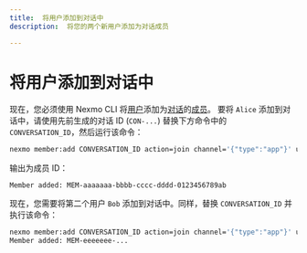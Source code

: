 ```yaml
---
title:  将用户添加到对话中
description:  将您的两个新用户添加为对话成员

---
```


将用户添加到对话中
=========

现在，您必须使用 Nexmo CLI 将[用户](/conversation/concepts/user)添加为[对话](/conversation/concepts/conversation)的[成员](/conversation/concepts/member)。
要将 `Alice` 添加到对话中，请使用先前生成的对话 ID (`CON-...`) 替换下方命令中的 `CONVERSATION_ID`，然后运行该命令：

```sh
nexmo member:add CONVERSATION_ID action=join channel='{"type":"app"}' user_name=Alice
```

输出为成员 ID：

    Member added: MEM-aaaaaaa-bbbb-cccc-dddd-0123456789ab

现在，您需要将第二个用户 `Bob` 添加到对话中。同样，替换 `CONVERSATION_ID` 并执行该命令：

```sh
nexmo member:add CONVERSATION_ID action=join channel='{"type":"app"}' user_name=Bob
Member added: MEM-eeeeeee-...
```

